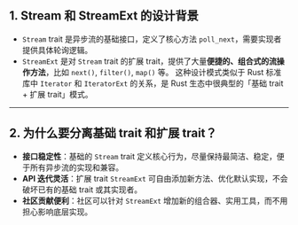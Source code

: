 ## 1. Stream 和 StreamExt 的设计背景

- `Stream` trait 是异步流的基础接口，定义了核心方法 `poll_next`，需要实现者提供具体轮询逻辑。
- `StreamExt` 是对 `Stream` trait 的扩展 trait，提供了大量**便捷的、组合式的流操作方法**，比如 `next()`, `filter()`, `map()` 等。
这种设计模式类似于 Rust 标准库中 `Iterator` 和 `IteratorExt` 的关系，是 Rust 生态中很典型的「基础 trait + 扩展 trait」模式。

---

## 2. 为什么要分离基础 trait 和扩展 trait？

- **接口稳定性**：基础的 `Stream` trait 定义核心行为，尽量保持最简洁、稳定，便于所有异步流的实现和兼容。
- **API 迭代灵活**：扩展 trait `StreamExt` 可自由添加新方法、优化默认实现，不会破坏已有的基础 trait 或其实现者。
- **社区贡献便利**：社区可以针对 `StreamExt` 增加新的组合器、实用工具，而不用担心影响底层实现。
